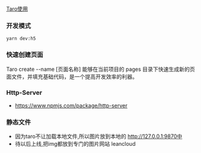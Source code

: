 [Taro使用](https://taro-docs.jd.com/taro/docs/GETTING-STARTED.html)

### 开发模式
  `yarn dev:h5`

### 快速创建页面
  Taro create --name [页面名称] 能够在当前项目的 pages 目录下快速生成新的页面文件，并填充基础代码，是一个提高开发效率的利器。

### Http-Server
  - https://www.npmjs.com/package/http-server

### 静态文件
  - 因为taro不让加载本地文件,所以图片放到本地的 http://127.0.0.1:9870中
  - 待以后上线,把img都放到专门的图片网站 leancloud